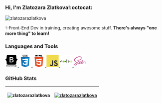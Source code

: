 ### Hi, I'm Zlatozara Zlatkova!:octocat:

<p align="left"> <img src="https://komarev.com/ghpvc/?username=zlatozarazlatkova&label=Profile%20views&color=0e75b6&style=flat" alt="zlatozarazlatkova" /> </p>


✨Front-End Dev in training, creating awesome stuff. **There's always "one more thing" to learn!**


<h3 align="left">Languages and Tools</h3>
<p align="left"> <a href="https://getbootstrap.com" target="_blank" rel="noreferrer"> <img src="https://raw.githubusercontent.com/devicons/devicon/master/icons/bootstrap/bootstrap-plain-wordmark.svg" alt="bootstrap" width="40" height="40"/> </a> <a href="https://www.w3schools.com/css/" target="_blank" rel="noreferrer"> <img src="https://raw.githubusercontent.com/devicons/devicon/master/icons/css3/css3-original-wordmark.svg" alt="css3" width="40" height="40"/> </a> <a href="https://www.w3.org/html/" target="_blank" rel="noreferrer"> <img src="https://raw.githubusercontent.com/devicons/devicon/master/icons/html5/html5-original-wordmark.svg" alt="html5" width="40" height="40"/> </a> <a href="https://developer.mozilla.org/en-US/docs/Web/JavaScript" target="_blank" rel="noreferrer"> <img src="https://raw.githubusercontent.com/devicons/devicon/master/icons/javascript/javascript-original.svg" alt="javascript" width="40" height="40"/> </a> <a href="https://nodejs.org" target="_blank" rel="noreferrer"> <img src="https://raw.githubusercontent.com/devicons/devicon/master/icons/nodejs/nodejs-original-wordmark.svg" alt="nodejs" width="40" height="40"/> </a> <a href="https://sass-lang.com" target="_blank" rel="noreferrer"> <img src="https://raw.githubusercontent.com/devicons/devicon/master/icons/sass/sass-original.svg" alt="sass" width="40" height="40"/> </a> </p>

<h3 align="left">GitHub Stats</h3>




|  <p><img align="center" src="https://github-readme-streak-stats.herokuapp.com/?user=zlatozarazlatkova&" alt="zlatozarazlatkova" /></p>       |    <a href=""> <img align="center" src="https://github-readme-stats-sigma-five.vercel.app/api/top-langs/?username=zlatozarazlatkova&show_icons=true&locale=en&layout=compact" alt="zlatozarazlatkova"/> </a>      |
| ------------- | ------------- | 

  
